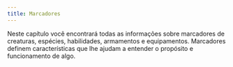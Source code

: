 ```yaml
---
title: Marcadores
---
```


Neste capítulo você encontrará todas as informações sobre marcadores de creaturas, espécies, habilidades, armamentos e equipamentos. Marcadores definem características que lhe ajudam a entender o propósito e funcionamento de algo.
